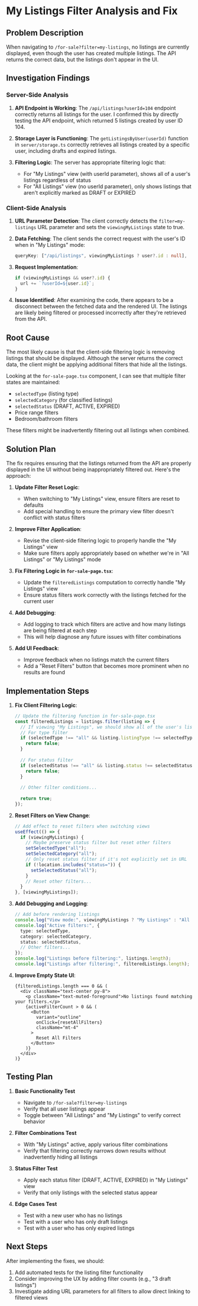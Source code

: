 # My Listings Filter Analysis and Fix

## Problem Description
When navigating to `/for-sale?filter=my-listings`, no listings are currently displayed, even though the user has created multiple listings. The API returns the correct data, but the listings don't appear in the UI.

## Investigation Findings

### Server-Side Analysis
1. **API Endpoint is Working**: The `/api/listings?userId=104` endpoint correctly returns all listings for the user. I confirmed this by directly testing the API endpoint, which returned 5 listings created by user ID 104.

2. **Storage Layer is Functioning**: The `getListingsByUser(userId)` function in `server/storage.ts` correctly retrieves all listings created by a specific user, including drafts and expired listings.

3. **Filtering Logic**: The server has appropriate filtering logic that:
   - For "My Listings" view (with userId parameter), shows all of a user's listings regardless of status
   - For "All Listings" view (no userId parameter), only shows listings that aren't explicitly marked as DRAFT or EXPIRED

### Client-Side Analysis
1. **URL Parameter Detection**: The client correctly detects the `filter=my-listings` URL parameter and sets the `viewingMyListings` state to true.

2. **Data Fetching**: The client sends the correct request with the user's ID when in "My Listings" mode:
   ```typescript
   queryKey: ["/api/listings", viewingMyListings ? user?.id : null],
   ```

3. **Request Implementation**:
   ```typescript
   if (viewingMyListings && user?.id) {
     url += `?userId=${user.id}`;
   }
   ```

4. **Issue Identified**: After examining the code, there appears to be a disconnect between the fetched data and the rendered UI. The listings are likely being filtered or processed incorrectly after they're retrieved from the API.

## Root Cause
The most likely cause is that the client-side filtering logic is removing listings that should be displayed. Although the server returns the correct data, the client might be applying additional filters that hide all the listings.

Looking at the `for-sale-page.tsx` component, I can see that multiple filter states are maintained:
- `selectedType` (listing type)
- `selectedCategory` (for classified listings)
- `selectedStatus` (DRAFT, ACTIVE, EXPIRED)
- Price range filters
- Bedroom/bathroom filters

These filters might be inadvertently filtering out all listings when combined.

## Solution Plan

The fix requires ensuring that the listings returned from the API are properly displayed in the UI without being inappropriately filtered out. Here's the approach:

1. **Update Filter Reset Logic**:
   - When switching to "My Listings" view, ensure filters are reset to defaults
   - Add special handling to ensure the primary view filter doesn't conflict with status filters

2. **Improve Filter Application**:
   - Revise the client-side filtering logic to properly handle the "My Listings" view
   - Make sure filters apply appropriately based on whether we're in "All Listings" or "My Listings" mode

3. **Fix Filtering Logic in `for-sale-page.tsx`**:
   - Update the `filteredListings` computation to correctly handle "My Listings" view
   - Ensure status filters work correctly with the listings fetched for the current user

4. **Add Debugging**:
   - Add logging to track which filters are active and how many listings are being filtered at each step
   - This will help diagnose any future issues with filter combinations

5. **Add UI Feedback**:
   - Improve feedback when no listings match the current filters
   - Add a "Reset Filters" button that becomes more prominent when no results are found

## Implementation Steps

1. **Fix Client Filtering Logic**:
   ```typescript
   // Update the filtering function in for-sale-page.tsx
   const filteredListings = listings.filter(listing => {
     // If viewing "My Listings", we should show all of the user's listings unless filters are applied
     // For type filter
     if (selectedType !== "all" && listing.listingType !== selectedType) {
       return false;
     }
     
     // For status filter
     if (selectedStatus !== "all" && listing.status !== selectedStatus) {
       return false;
     }
     
     // Other filter conditions...
     
     return true;
   });
   ```

2. **Reset Filters on View Change**:
   ```typescript
   // Add effect to reset filters when switching views
   useEffect(() => {
     if (viewingMyListings) {
       // Maybe preserve status filter but reset other filters
       setSelectedType("all");
       setSelectedCategory("all");
       // Only reset status filter if it's not explicitly set in URL
       if (!location.includes("status=")) {
         setSelectedStatus("all");
       }
       // Reset other filters...
     }
   }, [viewingMyListings]);
   ```

3. **Add Debugging and Logging**:
   ```typescript
   // Add before rendering listings
   console.log("View mode:", viewingMyListings ? "My Listings" : "All Listings");
   console.log("Active filters:", {
     type: selectedType,
     category: selectedCategory,
     status: selectedStatus,
     // Other filters...
   });
   console.log("Listings before filtering:", listings.length);
   console.log("Listings after filtering:", filteredListings.length);
   ```

4. **Improve Empty State UI**:
   ```tsx
   {filteredListings.length === 0 && (
     <div className="text-center py-8">
       <p className="text-muted-foreground">No listings found matching your filters.</p>
       {activeFilterCount > 0 && (
         <Button 
           variant="outline" 
           onClick={resetAllFilters} 
           className="mt-4"
         >
           Reset All Filters
         </Button>
       )}
     </div>
   )}
   ```

## Testing Plan

1. **Basic Functionality Test**
   - Navigate to `/for-sale?filter=my-listings`
   - Verify that all user listings appear
   - Toggle between "All Listings" and "My Listings" to verify correct behavior

2. **Filter Combinations Test**
   - With "My Listings" active, apply various filter combinations
   - Verify that filtering correctly narrows down results without inadvertently hiding all listings

3. **Status Filter Test**
   - Apply each status filter (DRAFT, ACTIVE, EXPIRED) in "My Listings" view
   - Verify that only listings with the selected status appear

4. **Edge Cases Test**
   - Test with a new user who has no listings
   - Test with a user who has only draft listings
   - Test with a user who has only expired listings

## Next Steps

After implementing the fixes, we should:

1. Add automated tests for the listing filter functionality
2. Consider improving the UX by adding filter counts (e.g., "3 draft listings")
3. Investigate adding URL parameters for all filters to allow direct linking to filtered views